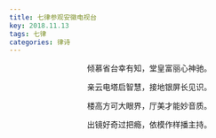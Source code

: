```yaml
---
title: 七律参观安徽电视台
key: 2018.11.13
tags: 七律
categories: 律诗
---
```


<p align="center">倾慕省台幸有知，堂皇富丽心神驰。
</p>
<p align="center">亲云电塔启智慧，接地银屏长见识。
</p>
<p align="center">楼高方可大眼界，厅美才能妙音质。
</p>
<p align="center">出镜好奇过把瘾，依模作样播主持。
</p>
<p align="center"></br>
</p>
